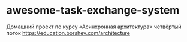 # awesome-task-exchange-system
Домашний проект по курсу «Асинхронная архитектура» четвёртый поток https://education.borshev.com/architecture
